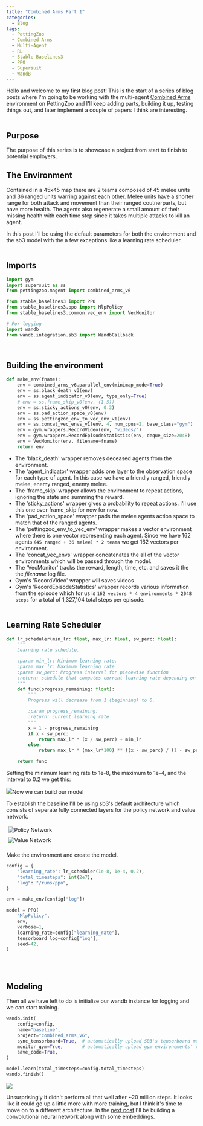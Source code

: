 ```yaml
---
title: "Combined Arms Part 1"
categories:
  - Blog
tags:
  - PettingZoo
  - Combined Arms
  - Multi-Agent
  - RL
  - Stable Baselines3
  - PPO
  - Supersuit
  - WandB
---
```


<style>
.center {
  display: block;
  margin-left: auto;
  margin-right: auto;
  width: 50%;
} 
 
.column {
  float: left;
  width: 50%;
  padding: 5px;
}

.row::after {
  content: "";
  clear: both;
  display: table;
}
</style>

Hello and welcome to my first blog post! This is the start of a series of blog posts where I'm going to be working with the multi-agent [Combined Arms](https://www.pettingzoo.ml/magent/combined_arms) environment on PettingZoo and I'll keep adding parts, building it up, testing things out, and later implement a couple of papers I think are interesting.
<br /><br />

## Purpose
The purpose of this series is to showcase a project from start to finish to potential employers.

## The Environment
Contained in a 45x45 map there are 2 teams composed of 45 melee units and 36 ranged units warring against each other. Melee units have a shorter range for both attack and movement than their ranged coutnerparts, but have more health. The agents also regenerate a small amount of their missing health with each time step since it takes multiple attacks to kill an agent.

In this post I'll be using the default parameters for both the environment and the sb3 model with the a few exceptions like a learning rate scheduler.
<br /><br />

## Imports
```python
import gym
import supersuit as ss
from pettingzoo.magent import combined_arms_v6

from stable_baselines3 import PPO
from stable_baselines3.ppo import MlpPolicy
from stable_baselines3.common.vec_env import VecMonitor

# For logging
import wandb
from wandb.integration.sb3 import WandbCallback
```
<br />

## Building the environment

```python
def make_env(fname):
    env = combined_arms_v6.parallel_env(minimap_mode=True)
    env = ss.black_death_v3(env)
    env = ss.agent_indicator_v0(env, type_only=True)
    # env = ss.frame_skip_v0(env, (1,5))
    env = ss.sticky_actions_v0(env, 0.3)
    env = ss.pad_action_space_v0(env)
    env = ss.pettingzoo_env_to_vec_env_v1(env)
    env = ss.concat_vec_envs_v1(env, 4, num_cpus=2, base_class="gym")
    env = gym.wrappers.RecordVideo(env, "videos/")
    env = gym.wrappers.RecordEpisodeStatistics(env, deque_size=2048)
    env = VecMonitor(env, filename=fname)
    return env
```

* The 'black_death' wrapper removes deceased agents from the environment.
* The 'agent_indicator' wrapper adds one layer to the observation space for each type of agent. In this case we have a friendly ranged, friendly melee, enemy ranged, enemy melee.
* The 'frame_skip' wrapper allows the environment to repeat actions, ignoring the state and summing the reward.
* The 'sticky_actions' wrapper gives a probability to repeat actions. I'll use this one over frame_skip for now for now.
* The 'pad_action_space' wrapper pads the melee agents action space to match that of the ranged agents.
* The 'pettingzoo_env_to_vec_env' wrapper makes a vector environment where there is one vector representing each agent. Since we have 162 agents `(45 ranged + 36 melee) * 2 teams` we get 162 vectors per environment.
* The 'concat_vec_envs' wrapper concatenates the all of the vector environments which will be passed through the model.
* The 'VecMonitor' tracks the reward, length, time, etc. and saves it the the *filename* log file. 
* Gym's 'RecordVideo' wrapper will saves videos
* Gym's 'RecordEpisodeStatistics' wrapper records various information from the episode which for us is `162 vectors * 4 environments * 2048 steps` for a total of 1,327,104 total steps per episode.
<br /><br />

## Learning Rate Scheduler
```python
def lr_scheduler(min_lr: float, max_lr: float, sw_perc: float):
    """
    Learning rate schedule.

    :param min_lr: Minimum learning rate.
    :param max_lr: Maximum learning rate
    :param sw_perc: Progress interval for piecewise function
    :return: schedule that computes current learning rate depending on remaining progress
    """
    def func(progress_remaining: float):
        """
        Progress will decrease from 1 (beginning) to 0.

        :param progress_remaining:
        :return: current learning rate
        """
        x = 1 - progress_remaining
        if x < sw_perc:
            return max_lr * (x / sw_perc) + min_lr
        else:
            return max_lr * (max_lr*100) ** ((x - sw_perc) / (1 - sw_perc))

    return func
```
Setting the minimum learning rate to 1e-8, the maximum to 1e-4, and the interval to 0.2 we get this:

<div>
  <img src="https://filipinogambino.github.io/ngorichs/assets/images/lr_schedule_plot.jpg"  class="center>
</div>

## Now we can build our model

To establish the baseline I'll be using sb3's default architecture which consists of seperate fully connected layers for the policy network and value network.
<br />

<div class="row">
  <div class="column">
    <img src="https://filipinogambino.github.io/ngorichs/assets/images/baseline_policy_network.jpg" alt="Policy Network">
  </div>
  <div class="column">
    <img src="https://filipinogambino.github.io/ngorichs/assets/images/baseline_value_network.jpg" alt="Value Network">
  </div>
</div>

<br />
Make the environment and create the model.

```python
config = {
    "learning_rate": lr_scheduler(1e-8, 1e-4, 0.2),
    "total_timesteps": int(2e7),
    "log": "/runs/ppo",
}

env = make_env(config["log"])

model = PPO(
    "MlpPolicy",
    env,
    verbose=1,
    learning_rate=config["learning_rate"],
    tensorboard_log=config["log"],
    seed=42,
)
```
<br /><br />
## Modeling

Then all we have left to do is initialize our wandb instance for logging and we can start training.

```python
wandb.init(
    config=config,
    name="baseline",
    project="combined_arms_v6",
    sync_tensorboard=True,  # automatically upload SB3's tensorboard metrics to W&B
    monitor_gym=True,       # automatically upload gym environements' videos
    save_code=True,
)

model.learn(total_timesteps=config.total_timesteps)
wandb.finish()
```
<p>
    <img src="https://filipinogambino.github.io/ngorichs/assets/images/baseline_wandb.jpg">
</p>

Unsurprisingly it didn't perform all that well after ~20 million steps. It looks like it could go up a little more with more training, but I think it's time to move on to a different architecture. In the [next post](https://filipinogambino.github.io/ngorichs/blog/combined-arms-part-2/) I'll be building a convolutional neural network along with some embeddings.
